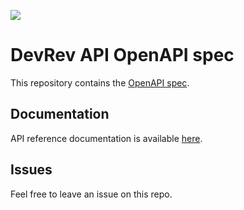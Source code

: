 [![](https://fern-image-hosting.s3.us-east-1.amazonaws.com/OpenAPI_no_bkg.png)](/openapi.yml)

# DevRev API OpenAPI spec

This repository contains the [OpenAPI spec](/openapi.yml).

## Documentation

API reference documentation is available [here](https://devrev.ai/docs/apis/methods#/).

## Issues

Feel free to leave an issue on this repo.
